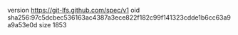 version https://git-lfs.github.com/spec/v1
oid sha256:97c5dcbec536163ac4387a3ece822f182c99f141323cdde1b6cc63a9a9a53e0d
size 1853
